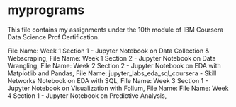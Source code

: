 # myprograms

This file contains my assignments under the 10th module of IBM Coursera Data Science Prof Certification.

File Name: Week 1 Section 1 - Jupyter Notebook on Data Collection & Webscraping, 
File Name: Week 1 Section 2 - Jupyter Notebook on Data Wrangling, 
File Name: Week 2 Section 2 - Jupyter Notebook on EDA with Matplotlib and Pandas, 
File Name: jupyter_labs_eda_sql_coursera - Skill Networks Notebook on EDA with SQL, 
File Name: Week 3 Section 1 - Jupyter Notebook on Visualization with Folium,
File Name: 
File Name: Week 4 Section 1 - Jupyter Notebook on Predictive Analysis,
